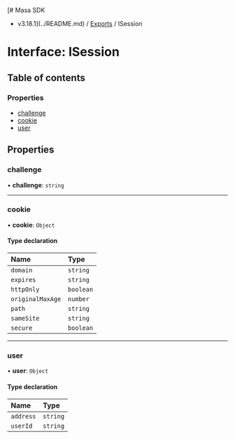 [# Masa SDK
 - v3.18.1](../README.md) / [Exports](../modules.md) / ISession

# Interface: ISession

## Table of contents

### Properties

- [challenge](ISession.md#challenge)
- [cookie](ISession.md#cookie)
- [user](ISession.md#user)

## Properties

### challenge

• **challenge**: `string`

___

### cookie

• **cookie**: `Object`

#### Type declaration

| Name | Type |
| :------ | :------ |
| `domain` | `string` |
| `expires` | `string` |
| `httpOnly` | `boolean` |
| `originalMaxAge` | `number` |
| `path` | `string` |
| `sameSite` | `string` |
| `secure` | `boolean` |

___

### user

• **user**: `Object`

#### Type declaration

| Name | Type |
| :------ | :------ |
| `address` | `string` |
| `userId` | `string` |
